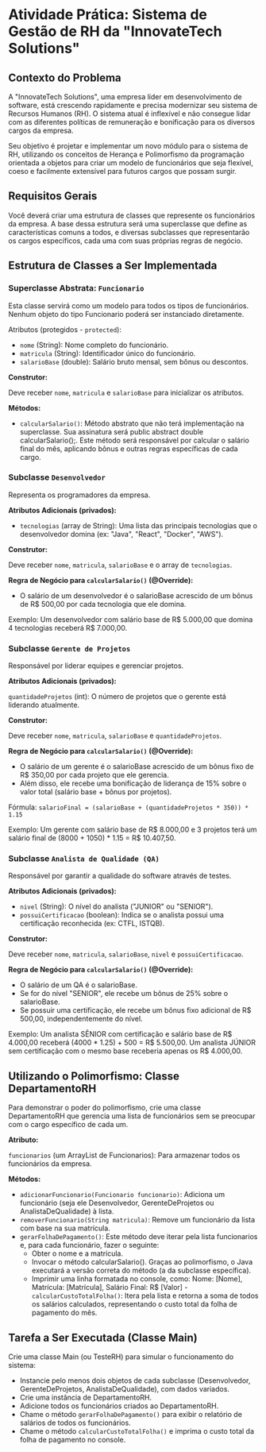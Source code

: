 # Atividade Prática: Sistema de Gestão de RH da "InnovateTech Solutions"

## Contexto do Problema

A "InnovateTech Solutions", uma empresa líder em desenvolvimento de software, está crescendo rapidamente e precisa modernizar seu sistema de Recursos Humanos (RH). O sistema atual é inflexível e não consegue lidar com as diferentes políticas de remuneração e bonificação para os diversos cargos da empresa.

Seu objetivo é projetar e implementar um novo módulo para o sistema de RH, utilizando os conceitos de Herança e Polimorfismo da programação orientada a objetos para criar um modelo de funcionários que seja flexível, coeso e facilmente extensível para futuros cargos que possam surgir.

## Requisitos Gerais

Você deverá criar uma estrutura de classes que represente os funcionários da empresa. A base dessa estrutura será uma superclasse que define as características comuns a todos, e diversas subclasses que representarão os cargos específicos, cada uma com suas próprias regras de negócio.

## Estrutura de Classes a Ser Implementada

### Superclasse Abstrata: `Funcionario`

Esta classe servirá como um modelo para todos os tipos de funcionários. Nenhum objeto do tipo Funcionario poderá ser instanciado diretamente.

Atributos (protegidos - `protected`):

- `nome` (String): Nome completo do funcionário.
- `matricula` (String): Identificador único do funcionário.
- `salarioBase` (double): Salário bruto mensal, sem bônus ou descontos.

**Construtor:**

Deve receber `nome`, `matricula` e `salarioBase` para inicializar os atributos.

**Métodos:**

- `calcularSalario()`: Método abstrato que não terá implementação na superclasse. Sua assinatura será public abstract double calcularSalario();. Este método será responsável por calcular o salário final do mês, aplicando bônus e outras regras específicas de cada cargo.

### Subclasse `Desenvolvedor`

Representa os programadores da empresa.

**Atributos Adicionais (privados):**

- `tecnologias` (array de String): Uma lista das principais tecnologias que o desenvolvedor domina (ex: "Java", "React", "Docker", "AWS").

**Construtor:**

Deve receber `nome`, `matricula`, `salarioBase` e o array de `tecnologias`.

**Regra de Negócio para `calcularSalario()` (@Override):**

- O salário de um desenvolvedor é o salarioBase acrescido de um bônus de R$ 500,00 por cada tecnologia que ele domina.

Exemplo: Um desenvolvedor com salário base de R$ 5.000,00 que domina 4 tecnologias receberá R$ 7.000,00.

### Subclasse `Gerente de Projetos`

Responsável por liderar equipes e gerenciar projetos.

**Atributos Adicionais (privados):**

`quantidadeProjetos` (int): O número de projetos que o gerente está liderando atualmente.

**Construtor:**

Deve receber `nome`, `matricula`, `salarioBase` e `quantidadeProjetos`.

**Regra de Negócio para `calcularSalario()` (@Override):**

- O salário de um gerente é o salarioBase acrescido de um bônus fixo de R$ 350,00 por cada projeto que ele gerencia.
- Além disso, ele recebe uma bonificação de liderança de 15% sobre o valor total (salário base + bônus por projetos).

Fórmula: `salarioFinal = (salarioBase + (quantidadeProjetos * 350)) * 1.15`

Exemplo: Um gerente com salário base de R$ 8.000,00 e 3 projetos terá um salário final de (8000 + 1050) * 1.15 = R$ 10.407,50.

### Subclasse `Analista de Qualidade (QA)`

Responsável por garantir a qualidade do software através de testes.

**Atributos Adicionais (privados):**

- `nivel` (String): O nível do analista ("JUNIOR" ou "SENIOR").
- `possuiCertificacao` (boolean): Indica se o analista possui uma certificação reconhecida (ex: CTFL, ISTQB).

**Construtor:**

Deve receber `nome`, `matricula`, `salarioBase`, `nivel` e `possuiCertificacao`.

**Regra de Negócio para `calcularSalario()` (@Override):**

- O salário de um QA é o salarioBase.
- Se for do nível "SENIOR", ele recebe um bônus de 25% sobre o salarioBase.
- Se possuir uma certificação, ele recebe um bônus fixo adicional de R$ 500,00, independentemente do nível.

Exemplo: Um analista SÊNIOR com certificação e salário base de R$ 4.000,00 receberá (4000 * 1.25) + 500 = R$ 5.500,00. Um analista JÚNIOR sem certificação com o mesmo base receberia apenas os R$ 4.000,00.

## Utilizando o Polimorfismo: Classe DepartamentoRH

Para demonstrar o poder do polimorfismo, crie uma classe DepartamentoRH que gerencia uma lista de funcionários sem se preocupar com o cargo específico de cada um.

**Atributo:**

`funcionarios` (um ArrayList de Funcionarios): Para armazenar todos os funcionários da empresa.

**Métodos:**

- `adicionarFuncionario(Funcionario funcionario)`: Adiciona um funcionário (seja ele Desenvolvedor, GerenteDeProjetos ou AnalistaDeQualidade) à lista.
- `removerFuncionario(String matricula)`: Remove um funcionário da lista com base na sua matrícula.
- `gerarFolhaDePagamento()`: Este método deve iterar pela lista funcionarios e, para cada funcionário, fazer o seguinte:
   - Obter o nome e a matrícula.
   - Invocar o método calcularSalario(). Graças ao polimorfismo, o Java executará a versão correta do método (a da subclasse específica).
   - Imprimir uma linha formatada no console, como: Nome: [Nome], Matrícula: [Matrícula], Salário Final: R$ [Valor]
-`calcularCustoTotalFolha()`: Itera pela lista e retorna a soma de todos os salários calculados, representando o custo total da folha de pagamento do mês.

## Tarefa a Ser Executada (Classe Main)

Crie uma classe Main (ou TesteRH) para simular o funcionamento do sistema:

- Instancie pelo menos dois objetos de cada subclasse (Desenvolvedor, GerenteDeProjetos, AnalistaDeQualidade), com dados variados.
- Crie uma instância de DepartamentoRH.
- Adicione todos os funcionários criados ao DepartamentoRH.
- Chame o método `gerarFolhaDePagamento()` para exibir o relatório de salários de todos os funcionários.
- Chame o método `calcularCustoTotalFolha()` e imprima o custo total da folha de pagamento no console.
